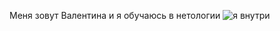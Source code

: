 Меня зовут Валентина и я обучаюсь в нетологии
![я внутри](https://masterpiecer-images.s3.yandex.net/578a963b594a11ee927d363fac71b015:upscaled)